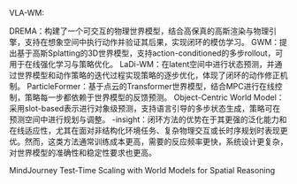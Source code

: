 VLA-WM:

DREMA：构建了一个可交互的物理世界模型，结合高保真的高斯渲染与物理引擎，支持在想象空间中执行动作并验证其后果，实现闭环的模仿学习。
GWM：提出基于高斯Splatting的3D世界模型，支持action-conditioned的多步rollout，可用于在线强化学习与策略优化。
LaDi-WM：在latent空间中进行状态预测，并通过世界模型和动作策略的迭代过程实现策略的逐步优化，体现了闭环的动作修正机制。
ParticleFormer：基于点云的Transformer世界模型，结合MPC进行在线控制，策略每一步都依赖于世界模型的反馈预测。
Object-Centric World Model：采用slot-based表示进行对象级预测，支持语言引导的多步状态生成，策略可在预测空间中进行规划与调整。
-insight：闭环方法的优势在于其更强的泛化能力和在线适应性，尤其在面对非结构化环境任务、复杂物理交互或长时序规划时表现更优。然而，这类方法通常训练成本更高，需要的反应频率更快，系统设计更复杂，对世界模型的准确性和稳定性要求也更高。


MindJourney Test-Time Scaling with World Models for Spatial Reasoning
